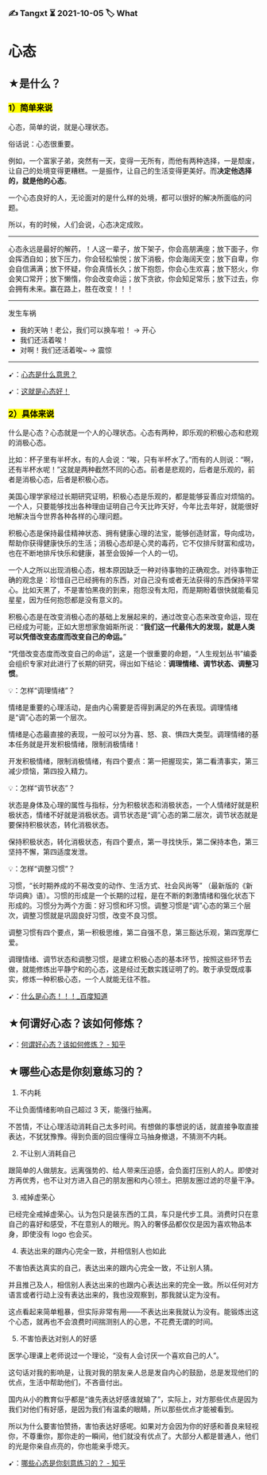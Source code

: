 ### ✍️ Tangxt ⏳ 2021-10-05 🏷️ What

# 心态

## ★是什么？

### <mark>1）简单来说</mark>

心态，简单的说，就是心理状态。

俗话说：心态很重要。

例如，一个富家子弟，突然有一天，变得一无所有，而他有两种选择，一是颓废，让自己的处境变得更糟糕。一是振作，让自己的生活变得更美好。而**决定他选择的，就是他的心态**。

一个心态良好的人，无论面对的是什么样的处境，都可以很好的解决所面临的问题。

所以，有的时候，人们会说，心态决定成败。

---

心态永远是最好的解药，！人这一辈子，放下架子，你会高朋满座；放下面子，你会挥洒自如；放下压力，你会轻松愉悦；放下消极，你会海阔天空；放下自卑，你会自信满满；放下怀疑，你会真情长久；放下抱怨，你会心生欢喜；放下怒火，你会笑口常开；放下懒惰，你会改变命运；放下贪欲，你会知足常乐；放下过去，你会拥有未来。赢在路上，胜在改变！！！

---

发生车祸

- 我的天呐！老公，我们可以换车啦！ -> 开心
- 我们还活着唉！
- 对啊！我们还活着唉~ -> 震惊

---

➹：[心态是什么意思？](http://www.360doc.com/content/18/1209/13/34085452_800418240.shtml)

➹：[这就是心态好！](https://video.zhihu.com/video/1286664386707492864?player={%22shouldShowPageFullScreenButton%22:true})

### <mark>2）具体来说</mark>

什么是心态？心态就是一个人的心理状态。心态有两种，即乐观的积极心态和悲观的消极心态。

比如：杯子里有半杯水，有的人会说：“唉，只有半杯水了。”而有的人则说：“啊，还有半杯水呢！”这就是两种截然不同的心态。前者是悲观的，后者是乐观的，前者是消极心态，后者是积极心态。

美国心理学家经过长期研究证明，积极心态是乐观的，都是能够妥善应对烦恼的。一个人，只要能够找出各种理由证明自己今天比昨天好，今年比去年好，就能很好地解决当今世界各种各样的心理问题。

积极心态是保持最佳精神状态、拥有健康心理的法宝，能够创造财富，导向成功，帮助你获得健康快乐的生活；消极心态却是心灵的毒药，它不仅排斥财富和成功，也在不断地排斥快乐和健康，甚至会毁掉一个人的一切。

一个人之所以出现消极心态，根本原因缺乏一种对待事物的正确观念。对待事物正确的观念是：珍惜自己已经拥有的东西，对自己没有或者无法获得的东西保持平常心。比如天黑了，不是害怕黑夜的到来，抱怨没有太阳，而是期盼着很快就能看见星星，因为任何抱怨都是没有意义的。

积极心态是在改变消极心态的基础上发展起来的，通过改变心态来改变命运，现在已经成为可能，正如大思想家詹姆斯所说：“**我们这一代最伟大的发现，就是人类可以凭借改变态度而改变自己的命运。**”

“凭借改变态度而改变自己的命运”，这是一个很重要的命题，“人生规划丛书”编委会组织专家对此进行了长期的研究，得出如下结论：**调理情绪、调节状态、调整习惯**。

💡：怎样“调理情绪”？

情绪是重要的心理活动，是由内心需要是否得到满足的外在表现。调理情绪是“调”心态的第一个层次。

情绪是心态最直接的表现，一般可以分为喜、怒、哀、惧四大类型。调理情绪的基本任务就是开发积极情绪，限制消极情绪！

开发积极情绪，限制消极情绪，有四个要点：第一把握现实，第二看清事实，第三减少烦恼，第四投入精力。

💡：怎样“调节状态”？

状态是身体及心理的属性与指标，分为积极状态和消极状态，一个人情绪好就是积极状态，情绪不好就是消极状态。调节状态是“调”心态的第二层次，调节状态就是要保持积极状态，转化消极状态。

保持积极状态，转化消极状态，有四个要点，第一寻找快乐，第二保持本色，第三坚持不懈，第四适度发泄。

💡：怎样“调整习惯”？

习惯，“长时期养成的不易改变的动作、生活方式、社会风尚等” （最新版的《新华词典》语）。习惯的形成是一个长期的过程，是在不断的刺激情绪和强化状态下形成的。习惯分为两个方面：好习惯和坏习惯。调整习惯是“调”心态的第三个层次，调整习惯就是巩固良好习惯，改变不良习惯。

调整习惯有四个要点，第一积极思维，第二自强不息，第三豁达乐观，第四宽厚仁爱。

调理情绪、调节状态和调整习惯，是建立积极心态的基本环节，按照这些环节去做，就能修炼出平静宁和的心态，这是经过无数实践证明了的。敢于承受既成事实，修炼一种积极心态，一个人就能无往不胜。

➹：[什么是心态！！！_百度知道](https://zhidao.baidu.com/question/22999726.html)

## ★何谓好心态？该如何修炼？

➹：[何谓好心态？该如何修炼？ - 知乎](https://www.zhihu.com/question/20615566)

## ★哪些心态是你刻意练习的？

1. 不内耗

不让负面情绪影响自己超过 3 天，能强行抽离。

不苦情，不让心理活动消耗自己太多时间。有想做的事想说的话，就直接争取直接表达，不犹犹豫豫。得到负面的回应懂得立马抽身撤退，不猜测不内耗。

2. 不让别人消耗自己

跟简单的人做朋友。远离强势的、给人带来压迫感，会负面打压别人的人。即使对方再优秀，也不让对方进入自己的朋友圈和内心领土。把朋友圈过滤的尽量干净。

3. 戒掉虚荣心

已经完全戒掉虚荣心。认为包只是装东西的工具，车只是代步工具。消费时只在意自己的喜好和感受，不在意别人的眼光。购入的奢侈品都仅仅是因为喜欢物品本身，即使没有 logo 也会买。

4. 表达出来的跟内心完全一致，并相信别人也如此

不害怕表达真实的自己，表达出来的跟内心完全一致，不让别人猜。

并且推己及人，相信别人表达出来的也跟内心表达出来的完全一致。所以任何对方语言或者行动上没有表达出来的，我也没观察到，那我就认定为没有。

这点看起来简单粗暴，但实际非常有用——不表达出来我就认为没有。能锻炼出这个心态，就再也不会浪费时间揣测别人的心思，不花费无谓的时间。

5. 不害怕表达对别人的好感

医学心理课上老师说过一个理论，“没有人会讨厌一个喜欢自己的人”。

这句话对我的影响是，让我对我的朋友亲人总是发自内心的鼓励，总是发现他们的优点，生活中帮助他们，不吝啬付出。

国内从小的教育似乎都是“谁先表达好感谁就输了”，实际上，对方那些优点是因为我们对他们有好感，是因为我们有温柔的眼睛，所以那些优点才能被看到。

所以为什么要害怕赞扬，害怕表达好感呢。如果对方会因为你的好感和善良来轻视你，不尊重你，那你走的一瞬间，他们就没有优点了。大部分人都是普通人，他们的光是你亲自点亮的，你也能亲手熄灭。

➹：[哪些心态是你刻意练习的？ - 知乎](https://www.zhihu.com/question/62661818)

